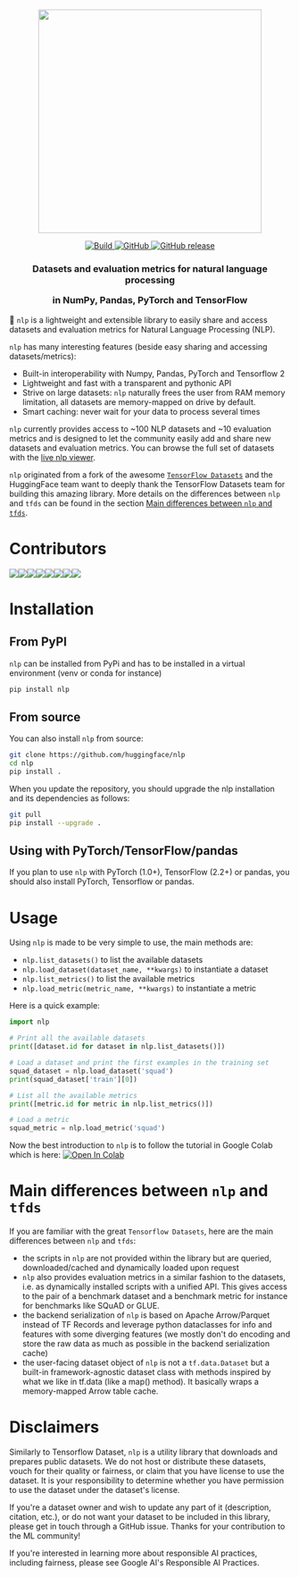 <p align="center">
    <br>
    <img src="https://raw.githubusercontent.com/huggingface/nlp/master/docs/source/imgs/nlp_logo_name.png" width="400"/>
    <br>
<p>
<p align="center">
    <a href="https://circleci.com/gh/huggingface/nlp">
        <img alt="Build" src="https://img.shields.io/circleci/build/github/huggingface/nlp/master">
    </a>
    <a href="https://github.com/huggingface/nlp/blob/master/LICENSE">
        <img alt="GitHub" src="https://img.shields.io/github/license/huggingface/nlp.svg?color=blue">
    </a>
    <!-- <a href="https://huggingface.co/nlp/index.html">
        <img alt="Documentation" src="https://img.shields.io/website/http/huggingface.co/nlp/index.html.svg?down_color=red&down_message=offline&up_message=online">
    </a> -->
    <a href="https://github.com/huggingface/nlp/releases">
        <img alt="GitHub release" src="https://img.shields.io/github/release/huggingface/nlp.svg">
    </a>
</p>

<h3 align="center">
<p> Datasets and evaluation metrics for natural language processing
<p> in NumPy, Pandas, PyTorch and TensorFlow
</h3>

🤗 `nlp` is a lightweight and extensible library to easily share and access datasets and evaluation metrics for Natural Language Processing (NLP).

`nlp` has many interesting features (beside easy sharing and accessing datasets/metrics):

- Built-in interoperability with Numpy, Pandas, PyTorch and Tensorflow 2
- Lightweight and fast with a transparent and pythonic API
- Strive on large datasets: `nlp` naturally frees the user from RAM memory limitation, all datasets are memory-mapped on drive by default.
- Smart caching: never wait for your data to process several times

`nlp` currently provides access to ~100 NLP datasets and ~10 evaluation metrics and is designed to let the community easily add and share new datasets and evaluation metrics. You can browse the full set of datasets with the [live nlp viewer](https://huggingface.co/nlp/viewer).

`nlp` originated from a fork of the awesome [`TensorFlow Datasets`](https://github.com/tensorflow/datasets) and the HuggingFace team want to deeply thank the TensorFlow Datasets team for building this amazing library. More details on the differences between `nlp` and `tfds` can be found in the section [Main differences between `nlp` and `tfds`](#main-differences-between-nlp-and-tfds).

# Contributors

[![](https://sourcerer.io/fame/clmnt/huggingface/nlp/images/0)](https://sourcerer.io/fame/clmnt/huggingface/nlp/links/0)[![](https://sourcerer.io/fame/clmnt/huggingface/nlp/images/1)](https://sourcerer.io/fame/clmnt/huggingface/nlp/links/1)[![](https://sourcerer.io/fame/clmnt/huggingface/nlp/images/2)](https://sourcerer.io/fame/clmnt/huggingface/nlp/links/2)[![](https://sourcerer.io/fame/clmnt/huggingface/nlp/images/3)](https://sourcerer.io/fame/clmnt/huggingface/nlp/links/3)[![](https://sourcerer.io/fame/clmnt/huggingface/nlp/images/4)](https://sourcerer.io/fame/clmnt/huggingface/nlp/links/4)[![](https://sourcerer.io/fame/clmnt/huggingface/nlp/images/5)](https://sourcerer.io/fame/clmnt/huggingface/nlp/links/5)[![](https://sourcerer.io/fame/clmnt/huggingface/nlp/images/6)](https://sourcerer.io/fame/clmnt/huggingface/nlp/links/6)[![](https://sourcerer.io/fame/clmnt/huggingface/nlp/images/7)](https://sourcerer.io/fame/clmnt/huggingface/nlp/links/7)

# Installation

## From PyPI

`nlp` can be installed from PyPi and has to be installed in a virtual environment (venv or conda for instance)

```bash
pip install nlp
```

## From source

You can also install `nlp` from source:
```bash
git clone https://github.com/huggingface/nlp
cd nlp
pip install .
```

When you update the repository, you should upgrade the nlp installation and its dependencies as follows:

```bash
git pull
pip install --upgrade .
```

## Using with PyTorch/TensorFlow/pandas

If you plan to use `nlp` with PyTorch (1.0+), TensorFlow (2.2+) or pandas, you should also install PyTorch, Tensorflow or pandas.

# Usage

Using `nlp` is made to be very simple to use, the main methods are:

- `nlp.list_datasets()` to list the available datasets
- `nlp.load_dataset(dataset_name, **kwargs)` to instantiate a dataset
- `nlp.list_metrics()` to list the available metrics
- `nlp.load_metric(metric_name, **kwargs)` to instantiate a metric

Here is a quick example:

```python
import nlp

# Print all the available datasets
print([dataset.id for dataset in nlp.list_datasets()])

# Load a dataset and print the first examples in the training set
squad_dataset = nlp.load_dataset('squad')
print(squad_dataset['train'][0])

# List all the available metrics
print([metric.id for metric in nlp.list_metrics()])

# Load a metric
squad_metric = nlp.load_metric('squad')
```

Now the best introduction to `nlp` is to follow the tutorial in Google Colab which is here:
[![Open In Colab](https://colab.research.google.com/assets/colab-badge.svg)](https://colab.research.google.com/github/huggingface/nlp/blob/master/notebooks/Overview.ipynb)

# Main differences between `nlp` and `tfds`

If you are familiar with the great `Tensorflow Datasets`, here are the main differences between `nlp` and `tfds`:
- the scripts in `nlp` are not provided within the library but are queried, downloaded/cached and dynamically loaded upon request
- `nlp` also provides evaluation metrics in a similar fashion to the datasets, i.e. as dynamically installed scripts with a unified API. This gives access to the pair of a benchmark dataset and a benchmark metric for instance for benchmarks like SQuAD or GLUE.
- the backend serialization of `nlp` is based on Apache Arrow/Parquet instead of TF Records and leverage python dataclasses for info and features with some diverging features (we mostly don't do encoding and store the raw data as much as possible in the backend serialization cache)
- the user-facing dataset object of `nlp` is not a `tf.data.Dataset` but a built-in framework-agnostic dataset class with methods inspired by what we like in tf.data (like a map() method). It basically wraps a memory-mapped Arrow table cache.

# Disclaimers

Similarly to Tensorflow Dataset, `nlp` is a utility library that downloads and prepares public datasets. We do not host or distribute these datasets, vouch for their quality or fairness, or claim that you have license to use the dataset. It is your responsibility to determine whether you have permission to use the dataset under the dataset's license.

If you're a dataset owner and wish to update any part of it (description, citation, etc.), or do not want your dataset to be included in this library, please get in touch through a GitHub issue. Thanks for your contribution to the ML community!

If you're interested in learning more about responsible AI practices, including fairness, please see Google AI's Responsible AI Practices.

